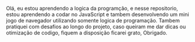 Olá, eu estou aprendendo a logica da programção, e nesse repositorio, estou aprendendo a codar no JavaScript e tambem desenvolvendo um mini jogo de navegador utilizando somente logica de programação.
Tambem pratiquei com desafios ao longo do projeto, caso queiram me dar dicas ou otimização de codigo, fiquem a disposição ficarei grato, Obrigado.
